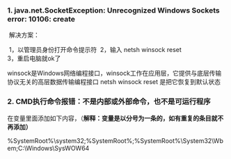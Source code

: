  ### 1. java.net.SocketException: Unrecognized Windows Sockets **error**: **10106**: create

​		解决方案：

​			1，以管理员身份打开命令提示符
​        	2，输入 netsh winsock reset  
​        	3，重启电脑就ok了

​	winsock是Windows网络编程接口，winsock工作在应用层，它提供与底层传输协议无关的高层数据传输编程接口 netsh winsock reset 是把它恢复到默认状态  

### 2. CMD执行命令报错：不是内部或外部命令，也不是可运行程序

在变量里面添加如下内容，（**解释：变量是以分号为一条的，如有重复的条目就不再添加）**

%SystemRoot%\system32;%SystemRoot%;%SystemRoot%\System32\Wbem;C:\Windows\SysWOW64